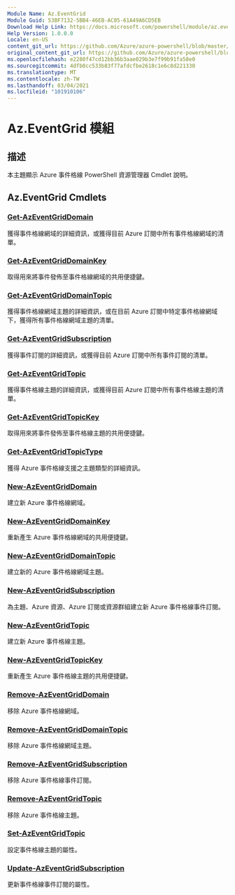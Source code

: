 ```yaml
---
Module Name: Az.EventGrid
Module Guid: 53BF7132-5BB4-46EB-AC05-61A49A6CD5EB
Download Help Link: https://docs.microsoft.com/powershell/module/az.eventgrid
Help Version: 1.0.0.0
Locale: en-US
content_git_url: https://github.com/Azure/azure-powershell/blob/master/src/EventGrid/EventGrid/help/Az.EventGrid.md
original_content_git_url: https://github.com/Azure/azure-powershell/blob/master/src/EventGrid/EventGrid/help/Az.EventGrid.md
ms.openlocfilehash: e2280f47cd12bb36b3aae029b3e7f99b91fa58e0
ms.sourcegitcommit: 4dfb0cc533b83f77afdcfbe2618c1e6c8d221330
ms.translationtype: MT
ms.contentlocale: zh-TW
ms.lasthandoff: 03/04/2021
ms.locfileid: "101910106"
---
```

# Az.EventGrid 模組
## 描述
本主題顯示 Azure 事件格線 PowerShell 資源管理器 Cmdlet 說明。

## Az.EventGrid Cmdlets
### [Get-AzEventGridDomain](Get-AzEventGridDomain.md)
獲得事件格線網域的詳細資訊，或獲得目前 Azure 訂閱中所有事件格線網域的清單。

### [Get-AzEventGridDomainKey](Get-AzEventGridDomainKey.md)
取得用來將事件發佈至事件格線網域的共用便捷鍵。

### [Get-AzEventGridDomainTopic](Get-AzEventGridDomainTopic.md)
獲得事件格線網域主題的詳細資訊，或在目前 Azure 訂閱中特定事件格線網域下，獲得所有事件格線網域主題的清單。

### [Get-AzEventGridSubscription](Get-AzEventGridSubscription.md)
獲得事件訂閱的詳細資訊，或獲得目前 Azure 訂閱中所有事件訂閱的清單。

### [Get-AzEventGridTopic](Get-AzEventGridTopic.md)
獲得事件格線主題的詳細資訊，或獲得目前 Azure 訂閱中所有事件格線主題的清單。

### [Get-AzEventGridTopicKey](Get-AzEventGridTopicKey.md)
取得用來將事件發佈至事件格線主題的共用便捷鍵。

### [Get-AzEventGridTopicType](Get-AzEventGridTopicType.md)
獲得 Azure 事件格線支援之主題類型的詳細資訊。

### [New-AzEventGridDomain](New-AzEventGridDomain.md)
建立新 Azure 事件格線網域。

### [New-AzEventGridDomainKey](New-AzEventGridDomainKey.md)
重新產生 Azure 事件格線網域的共用便捷鍵。

### [New-AzEventGridDomainTopic](New-AzEventGridDomainTopic.md)
建立新的 Azure 事件格線網域主題。

### [New-AzEventGridSubscription](New-AzEventGridSubscription.md)
為主題、Azure 資源、Azure 訂閱或資源群組建立新 Azure 事件格線事件訂閱。

### [New-AzEventGridTopic](New-AzEventGridTopic.md)
建立新 Azure 事件格線主題。

### [New-AzEventGridTopicKey](New-AzEventGridTopicKey.md)
重新產生 Azure 事件格線主題的共用便捷鍵。

### [Remove-AzEventGridDomain](Remove-AzEventGridDomain.md)
移除 Azure 事件格線網域。

### [Remove-AzEventGridDomainTopic](Remove-AzEventGridDomainTopic.md)
移除 Azure 事件格線網域主題。

### [Remove-AzEventGridSubscription](Remove-AzEventGridSubscription.md)
移除 Azure 事件格線事件訂閱。

### [Remove-AzEventGridTopic](Remove-AzEventGridTopic.md)
移除 Azure 事件格線主題。

### [Set-AzEventGridTopic](Set-AzEventGridTopic.md)
設定事件格線主題的屬性。

### [Update-AzEventGridSubscription](Update-AzEventGridSubscription.md)
更新事件格線事件訂閱的屬性。

